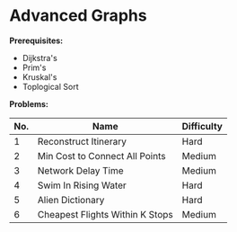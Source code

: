 # Advanced Graphs

**Prerequisites:**

- Dijkstra's
- Prim's
- Kruskal's
- Toplogical Sort

**Problems:**

| No. | Name                            | Difficulty |
| --- | ------------------------------- | ---------- |
| 1   | Reconstruct Itinerary           | Hard       |
| 2   | Min Cost to Connect All Points  | Medium     |
| 3   | Network Delay Time              | Medium     |
| 4   | Swim In Rising Water            | Hard       |
| 5   | Alien Dictionary                | Hard       |
| 6   | Cheapest Flights Within K Stops | Medium     |
